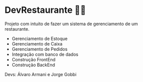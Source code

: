 # DevRestaurante :man_cook:
Projeto com intuito de fazer um sistema de gerenciamento de um restaurante.

- Gerenciamento de Estoque
- Gerenciamento de Caixa
- Gerenciamento de Pedidos
- Integração com banco de dados
- Construção FrontEnd
- Construção BackEnd


Devs: Álvaro Armani e Jorge Gobbi
